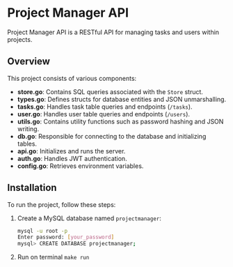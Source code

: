 # Project Manager API

Project Manager API is a RESTful API for managing tasks and users within projects.

## Overview

This project consists of various components:

- **store.go**: Contains SQL queries associated with the `Store` struct.
- **types.go**: Defines structs for database entities and JSON unmarshalling.
- **tasks.go**: Handles task table queries and endpoints (`/tasks`).
- **user.go**: Handles user table queries and endpoints (`/users`).
- **utils.go**: Contains utility functions such as password hashing and JSON writing.
- **db.go**: Responsible for connecting to the database and initializing tables.
- **api.go**: Initializes and runs the server.
- **auth.go**: Handles JWT authentication.
- **config.go**: Retrieves environment variables.

## Installation

To run the project, follow these steps:

1. Create a MySQL database named `projectmanager`:

   ```bash
   mysql -u root -p
   Enter password: [your_password]
   mysql> CREATE DATABASE projectmanager;

2. Run on terminal `make run`
